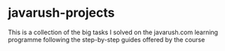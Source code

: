 # javarush-projects
This is a collection of the big tasks I solved on the javarush.com learning programme following the step-by-step guides offered by the course
